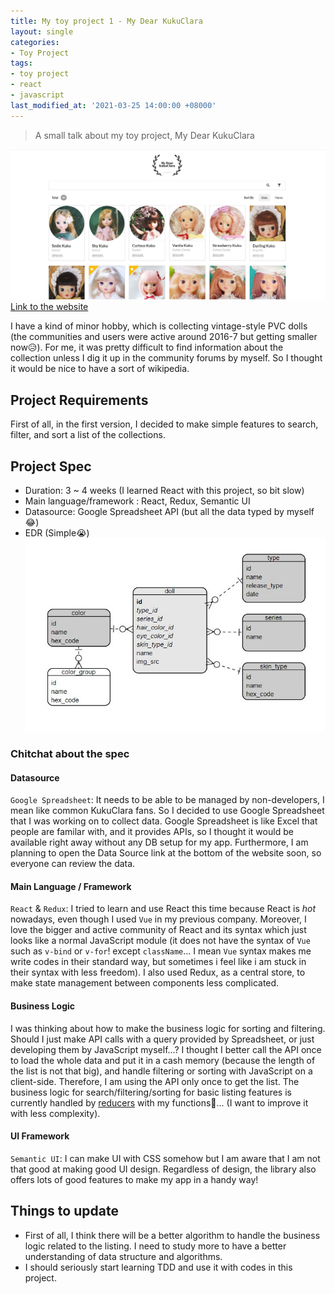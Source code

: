 ```yaml
---
title: My toy project 1 - My Dear KukuClara
layout: single
categories:
- Toy Project
tags:
- toy project
- react
- javascript
last_modified_at: '2021-03-25 14:00:00 +08000'
---
```

> A small talk about my toy project, My Dear KukuClara

![Screenshot](/assets/images/screenshot-mdk-v1.JPG)
[Link to the website](https://my-dear-kukuclara.netlify.app/)

I have a kind of minor hobby, which is collecting vintage-style PVC dolls (the communities and users were active around 2016-7 but getting smaller now😥). For me, it was pretty difficult to find information about the collection unless I dig it up in the community forums by myself. So I thought it would be nice to have a sort of wikipedia.

## Project Requirements
First of all, in the first version, I decided to make simple features to search, filter, and sort a list of the collections.

## Project Spec
* Duration: 3 ~ 4 weeks (I learned React with this project, so bit slow)
* Main language/framework : React, Redux, Semantic UI
* Datasource: Google Spreadsheet API (but all the data typed by myself😂)
* EDR (Simple😭)
![ERD](/assets/images/erd-mdk-v1.JPG)

### Chitchat about the spec

#### Datasource
`Google Spreadsheet`: It needs to be able to be managed by non-developers, I mean like common KukuClara fans. So I decided to use Google Spreadsheet that I was working on to collect data. Google Spreadsheet is like Excel that people are familar with, and it provides APIs, so I thought it would be available right away without any DB setup for my app. Furthermore, I am planning to open the Data Source link at the bottom of the website soon, so everyone can review the data.

#### Main Language / Framework
`React` & `Redux`: I tried to learn and use React this time because React is *hot* nowadays, even though I used `Vue` in my previous company. Moreover, I love the bigger and active community of React and its syntax which just looks like a normal JavaScript module (it does not have the syntax of `Vue` such as `v-bind` or `v-for`! except `className`... I mean `Vue` syntax makes me write codes in their standard way, but sometimes i feel like i am stuck in their syntax with less freedom). I also used Redux, as a central store, to make state management between components less complicated.

#### Business Logic
I was thinking about how to make the business logic for sorting and filtering. Should I just make API calls with a query provided by Spreadsheet, or just developing them by JavaScript myself...? I thought I better call the API once to load the whole data and put it in a cash memory (because the length of the list is not that big), and handle filtering or sorting with JavaScript on a client-side. Therefore, I am using the API only once to get the list. The business logic for search/filtering/sorting for basic listing features is currently handled by [reducers](https://github.com/nh0627/kukuclara-collection/blob/main/src/store/reducers/dollsReducer.js) with my functions🤔... (I want to improve it with less complexity).

#### UI Framework
`Semantic UI`: I can make UI with CSS somehow but I am aware that I am not that good at making good UI design. Regardless of design, the library also offers lots of good features to make my app in a handy way!

## Things to update
* First of all, I think there will be a better algorithm to handle the business logic related to the listing. I need to study more to have a better understanding of data structure and algorithms.
* I should seriously start learning TDD and use it with codes in this project.